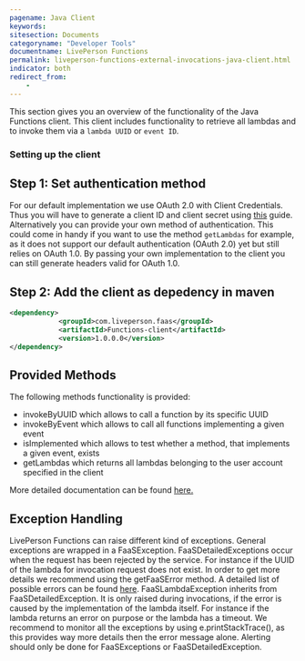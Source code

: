 ```yaml
---
pagename: Java Client
keywords:
sitesection: Documents
categoryname: "Developer Tools"
documentname: LivePerson Functions
permalink: liveperson-functions-external-invocations-java-client.html
indicator: both
redirect_from:
    -
---
```


This section gives you an overview of the functionality of the Java Functions client. This client includes functionality to retrieve all lambdas and to invoke them via a `lambda UUID` or `event ID`.

### Setting up the client

## Step 1: Set authentication method

For our default implementation we use OAuth 2.0 with Client Credentials. Thus you will have to generate a client ID and client secret using [this](https://developers.liveperson.com/liveperson-functions-external-invocations-client-credentials.html) guide. Alternatively you can provide your own method of authentication. This could come in handy if you want to use the method `getLambdas` for example, as it does not support our default authentication (OAuth 2.0) yet but still relies on OAuth 1.0. By passing your own implementation to the client you can still generate headers valid for OAuth 1.0.

## Step 2: Add the client as depedency in maven

```xml
<dependency>
            <groupId>com.liveperson.faas</groupId>
            <artifactId>Functions-client</artifactId>
            <version>1.0.0.0</version>
</dependency>
```

## Provided Methods

The following methods functionality is provided:

* invokeByUUID which allows to call a function by its specific UUID
* invokeByEvent which allows to call all functions implementing a given event
* isImplemented which allows to test whether a method, that implements a given event, exists
* getLambdas which returns all lambdas belonging to the user account specified in the client

More detailed documentation can be found [here.](https://lpgithub.dev.lprnd.net/RnD-Mannheim/faas-client/tree/develop)

## Exception Handling

LivePerson Functions can raise different kind of exceptions. General exceptions are wrapped in a FaaSException.
FaaSDetailedExceptions occur when the request has been rejected by the service.
For instance if the UUID of the lambda for invocation request does not exist.
In order to get more details we recommend using the getFaaSError method.
A detailed list of possible errors can be found [here](liveperson-functions-external-invocations-error-codes.html). FaaSLambdaException inherits from FaaSDetailedException.
It is only raised during invocations, if the error is caused by the implementation of the lambda itself.
For instance if the lambda returns an error on purpose or the lambda has a timeout.
We recommend to monitor all the exceptions by using e.printStackTrace(), as this provides way more details then the error message alone.
Alerting should only be done for FaaSExceptions or FaaSDetailedException.